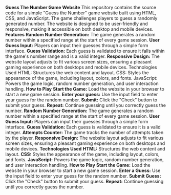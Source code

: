 **Guess The Number Game Website**
This repository contains the source code for a simple "Guess the Number" game website built using HTML, CSS, and JavaScript. The game challenges players to guess a randomly generated number. The website is designed to be user-friendly and responsive, making it accessible on both desktop and mobile devices.
**Features**
**Random Number Generation:** 
The game generates a random number within a specified range at the start of every game session.
**User Guess Input:** 
Players can input their guesses through a simple form interface.
**Guess Validation:** 
Each guess is validated to ensure it falls within the game's number range and is a valid integer.
**Responsive Design:** 
The website layout adjusts to fit various screen sizes, ensuring a pleasant gaming experience on both desktops and mobile devices.
Technologies Used
HTML: Structures the web content and layout.
CSS: Styles the appearance of the game, including layout, colors, and fonts.
JavaScript: Powers the game logic, random number generation, and user interaction handling.
**How to Play**
**Start the Game:** Load the website in your browser to start a new game session.
**Enter your guess:** Use the input field to enter your guess for the random number.
**Submit:** Click the "Check" button to submit your guess.
**Repeat:** Continue guessing until you correctly guess the number.
**Random Number Generation:** The game generates a random number within a specified range at the start of every game session.
**User Guess Input:** Players can input their guesses through a simple form interface.
**Guess Validation:** Each guess is validated to ensure it is a valid integer.
**Attempts Counter:** The game tracks the number of attempts taken by the player.
**Responsive Design:** The website layout adjusts to fit various screen sizes, ensuring a pleasant gaming experience on both desktops and mobile devices.
**Technologies Used**
**HTML:** Structures the web content and layout.
**CSS:** Styles the appearance of the game, including layout, colors, and fonts.
**JavaScript:** Powers the game logic, random number generation, and user interaction handling.
**How to Play**
**Start the Game:** Load the website in your browser to start a new game session.
**Enter a Guess:** Use the input field to enter your guess for the random number.
**Submit Guess:** Click the "Check" button to submit your guess.
**Repeat:** Continue guessing until you correctly guess the number.
